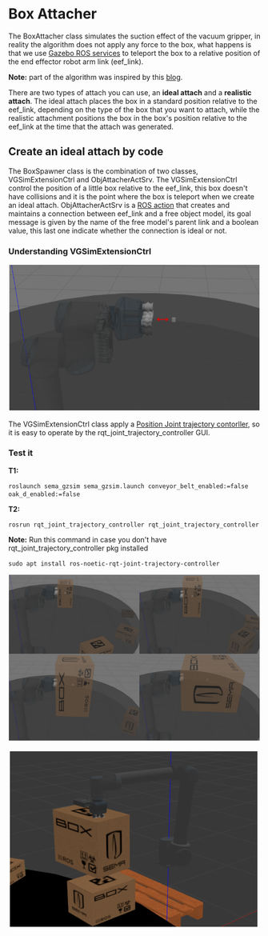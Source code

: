 # Box Attacher
The BoxAttacher class simulates the suction effect of the vacuum gripper, in reality the algorithm does not apply any force to the box, what happens is that we use [Gazebo ROS services](https://classic.gazebosim.org/tutorials?tut=ros_comm&cat=connect_ros) to teleport the box to a relative position of the end effector robot arm link (eef_link).

**Note:** part of the algorithm was inspired by this [blog](https://erdalpekel.de/?p=178).

There are two types of attach you can use, an **ideal attach** and a **realistic attach**. The ideal attach places the box in a standard position relative to the eef_link, depending on the type of the box that you want to attach, while the realistic attachment positions the box in the box's position relative to the eef_link at the time that the attach was generated.

## Create an ideal attach by code
The BoxSpawner class is the combination of two classes, VGSimExtensionCtrl and ObjAttacherActSrv. The VGSimExtensionCtrl control the position of a little box relative to the eef_link, this box doesn't have collisions and it is the point where the box is teleport when we create an ideal attach. ObjAttacherActSrv is a [ROS action](http://wiki.ros.org/actionlib) that creates and maintains a connection between eef_link and a free object model, its goal message is given by the name of the free model's parent link and a boolean value, this last one indicate whether the connection is ideal or not.



### Understanding VGSimExtensionCtrl

![Alt text](/imgs/eef_extension.png)

The VGSimExtensionCtrl class apply a [Position Joint trajectory contorller](http://wiki.ros.org/joint_trajectory_controller), so it is easy to operate by the rqt_joint_trajectory_controller GUI. 

### Test it
**T1:**
```
roslaunch sema_gzsim sema_gzsim.launch conveyor_belt_enabled:=false oak_d_enabled:=false          
```
**T2:**
```
rosrun rqt_joint_trajectory_controller rqt_joint_trajectory_controller
```
**Note:** Run this command in case you don't have rqt_joint_trajectory_controller pkg installed
```
sudo apt install ros-noetic-rqt-joint-trajectory-controller
```

![Alt text](/imgs/ideal_attach.png)


![Alt text](/imgs/not_ideal_attach.png)
